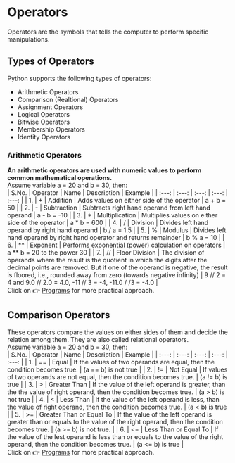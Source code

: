 # Operators
Operators are the symbols that tells the computer to perform specific manipulations.

## Types of Operators
Python supports the following types of operators:
* Arithmetic Operators
* Comparison (Realtional) Operators
* Assignment Operators
* Logical Operators
* Bitwise Operators
* Membership Operators
* Identity Operators

### Arithmetic Operators
**An arithmetic operators are used with numeric values to perform common mathematical operations.** <br>
Assume variable a = 20 and b = 30, then: <br>
| S.No. | Operator | Name  | Description | Example |
| :---: | :---: | :---: | :---: | :---: |
| 1.  | + | Addition  | Adds values on either side of the operator  | a + b = 50 |
| 2.  | - | Subtraction | Subtracts right hand operand from left hand operand | a - b = -10 |
| 3.  | * | Multiplication  | Multiplies values on either side of the operator  | a * b = 600 |
| 4.  | / | Division  | Divides left hand operand by right hand operand | b / a = 1.5 |
| 5.  | % | Modulus | Divides left hand operand by right hand operator and returns remainder  | b % a = 10  |
| 6.  | **  | Exponent  | Performs exponential (power) calculation on operators | a ** b = 20 to the power 30 |
| 7.  | //  | Floor Division  | The division of operands where the result is the quotient in which the digits after the decimal points are removed. But if one of the operand is negative, the result is floored, i.e., rounded away from zero (towards negative infinity) |  9 // 2 = 4 and 9.0 // 2.0 = 4.0, -11 // 3 = -4, -11.0 / /3 = -4.0 |
<br>
Click on 👉 <a href="https://github.com/bishtanuj/python/tree/main/Operators#arithmetic-operators">Programs</a> for more practical approach.

## Comparison Operators
These operators compare the values on either sides of them and decide the relation among them. They are also called relational operators. <br>
Assume variable a = 20 and b = 30, then: <br>
| S.No. | Operator | Name  | Description | Example |
| :---: | :---: | :---: | :---: | :---: |
| 1.  | ==  | Equal | If the values of two operands are equal, then the condition becomes true. | (a == b) is not true  |
| 2.  | !=  | Not Equal | If values of two operands are not equal, then the condition becomes true. | (a != b) is true  |
| 3.  | > | Greater Than  | If the value of the left operand is greater, than the the value of right operand, then the condition becomes true. |  (a > b) is not true |
| 4.  | < | Less Than | If the value of the left operand is less, than the value of right operand, then the condition becomes true. | (a < b) is true |
| 5.  | >=  | Greater Than or Equal To  | If the value of the left operand is greater than or equals to the value of the right operand, then the condition becomes true.  | (a >= b) is not true. |
| 6.  | <=  | Less Than or Equal To | If the value of the lest operand is less than or equals to the value of the right operand, then the condition becomes true. | (a <= b) is true  |
<br>
Click on 👉 <a href="https://github.com/bishtanuj/python/tree/main/Operators">Programs</a> for more practical approach.
